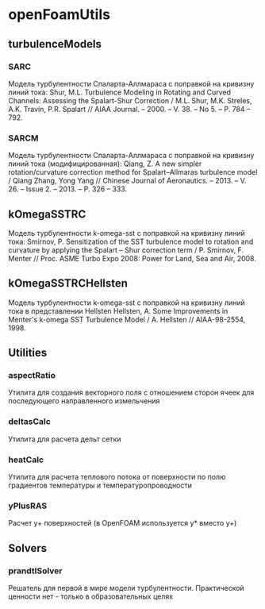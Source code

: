 # openFoamUtils

## turbulenceModels
### SARC
Модель турбулентности Спаларта-Аллмараса с поправкой на кривизну линий тока:
Shur, M.L. Turbulence Modeling in Rotating and Curved Channels: Assessing the Spalart-Shur Correction / M.L.  Shur,  M.K.  Streles,  A.K.  Travin,  P.R.  Spalart  //  AIAA  Journal. – 2000. – V. 38. – No 5. –  P. 784 – 792. 

### SARCM
Модель турбулентности Спаларта-Аллмараса с поправкой на кривизну линий тока (модифицированная):
Qiang,  Z.  A  new  simpler  rotation/curvature  correction method for Spalart–Allmaras turbulence model / Qiang Zhang, Yong Yang // Chinese Journal of Aeronautics. – 2013. – V. 26. –  Issue 2. – 2013. – P. 326 – 333. 

## kOmegaSSTRC
Модель турбулентности k-omega-sst с поправкой на кривизну линий тока:
Smirnov, P. Sensitization of the SST turbulence model to rotation and curvature by applying the Spalart – Shur correction  term  /  P.  Smirnov,  F.  Menter  //  Proc.  ASME  Turbo  Expo 2008: Power for Land, Sea and Air, 2008. 

## kOmegaSSTRCHellsten
Модель турбулентности k-omega-sst с поправкой на кривизну линий тока в представлении Hellsten
Hellsten,  A.  Some  Improvements  in  Menter's  k-omega SST Turbulence Model / A. Hellsten // AIAA-98-2554, 1998.

## Utilities
### aspectRatio
Утилита для создания векторного поля с отношением сторон ячеек для последующего направленного измельчения

### deltasCalc
Утилита для расчета дельт сетки

### heatCalc
Утилита для расчета теплового потока от поверхности по полю градиентов температуры и температуропроводности

### yPlusRAS
Расчет y+ поверхностей (в OpenFOAM используется y* вместо y+)

## Solvers
### prandtlSolver
Решатель для первой в мире модели турбулентности. Практической ценности нет - только в образовательных целях
